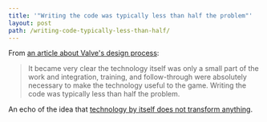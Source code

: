 ```yaml
---
title: '"Writing the code was typically less than half the problem"'
layout: post
path: /writing-code-typically-less-than-half/
---
```


From [an article about Valve's design process](http://www.gamasutra.com/view/feature/3408/the_cabal_valves_design_process_.php):

> It became very clear the technology itself was only a small part of the work and integration, training, and follow-through were absolutely necessary to make the technology useful to the game. Writing the code was typically less than half the problem.

An echo of the idea that [technology by itself does not transform anything](http://evanhahn.com/technology-itself-does-not-transform-anything/).
